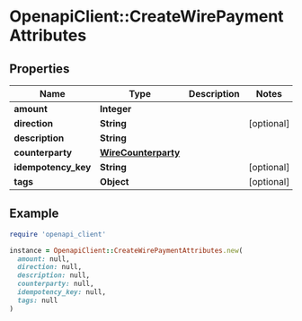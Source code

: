 # OpenapiClient::CreateWirePaymentAttributes

## Properties

| Name | Type | Description | Notes |
| ---- | ---- | ----------- | ----- |
| **amount** | **Integer** |  |  |
| **direction** | **String** |  | [optional] |
| **description** | **String** |  |  |
| **counterparty** | [**WireCounterparty**](WireCounterparty.md) |  |  |
| **idempotency_key** | **String** |  | [optional] |
| **tags** | **Object** |  | [optional] |

## Example

```ruby
require 'openapi_client'

instance = OpenapiClient::CreateWirePaymentAttributes.new(
  amount: null,
  direction: null,
  description: null,
  counterparty: null,
  idempotency_key: null,
  tags: null
)
```

